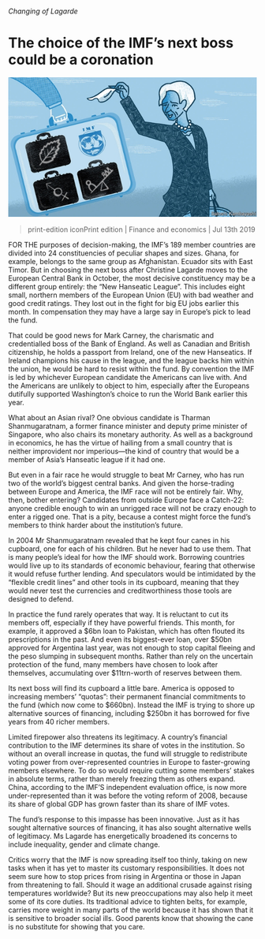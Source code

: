###### Changing of Lagarde

# The choice of the IMF’s next boss could be a coronation 

![image](images/20190713_FND001_0.jpg) 

> print-edition iconPrint edition | Finance and economics | Jul 13th 2019 

FOR THE purposes of decision-making, the IMF’s 189 member countries are divided into 24 constituencies of peculiar shapes and sizes. Ghana, for example, belongs to the same group as Afghanistan. Ecuador sits with East Timor. But in choosing the next boss after Christine Lagarde moves to the European Central Bank in October, the most decisive constituency may be a different group entirely: the “New Hanseatic League”. This includes eight small, northern members of the European Union (EU) with bad weather and good credit ratings. They lost out in the fight for big EU jobs earlier this month. In compensation they may have a large say in Europe’s pick to lead the fund. 

That could be good news for Mark Carney, the charismatic and credentialled boss of the Bank of England. As well as Canadian and British citizenship, he holds a passport from Ireland, one of the new Hanseatics. If Ireland champions his cause in the league, and the league backs him within the union, he would be hard to resist within the fund. By convention the IMF is led by whichever European candidate the Americans can live with. And the Americans are unlikely to object to him, especially after the Europeans dutifully supported Washington’s choice to run the World Bank earlier this year. 

What about an Asian rival? One obvious candidate is Tharman Shanmugaratnam, a former finance minister and deputy prime minister of Singapore, who also chairs its monetary authority. As well as a background in economics, he has the virtue of hailing from a small country that is neither improvident nor imperious—the kind of country that would be a member of Asia’s Hanseatic league if it had one. 

But even in a fair race he would struggle to beat Mr Carney, who has run two of the world’s biggest central banks. And given the horse-trading between Europe and America, the IMF race will not be entirely fair. Why, then, bother entering? Candidates from outside Europe face a Catch-22: anyone credible enough to win an unrigged race will not be crazy enough to enter a rigged one. That is a pity, because a contest might force the fund’s members to think harder about the institution’s future. 

In 2004 Mr Shanmugaratnam revealed that he kept four canes in his cupboard, one for each of his children. But he never had to use them. That is many people’s ideal for how the IMF should work. Borrowing countries would live up to its standards of economic behaviour, fearing that otherwise it would refuse further lending. And speculators would be intimidated by the “flexible credit lines” and other tools in its cupboard, meaning that they would never test the currencies and creditworthiness those tools are designed to defend. 

In practice the fund rarely operates that way. It is reluctant to cut its members off, especially if they have powerful friends. This month, for example, it approved a $6bn loan to Pakistan, which has often flouted its prescriptions in the past. And even its biggest-ever loan, over $50bn approved for Argentina last year, was not enough to stop capital fleeing and the peso slumping in subsequent months. Rather than rely on the uncertain protection of the fund, many members have chosen to look after themselves, accumulating over $11trn-worth of reserves between them. 

Its next boss will find its cupboard a little bare. America is opposed to increasing members’ “quotas”: their permanent financial commitments to the fund (which now come to $660bn). Instead the IMF is trying to shore up alternative sources of financing, including $250bn it has borrowed for five years from 40 richer members. 

Limited firepower also threatens its legitimacy. A country’s financial contribution to the IMF determines its share of votes in the institution. So without an overall increase in quotas, the fund will struggle to redistribute voting power from over-represented countries in Europe to faster-growing members elsewhere. To do so would require cutting some members’ stakes in absolute terms, rather than merely freezing them as others expand. China, according to the IMF’S independent evaluation office, is now more under-represented than it was before the voting reform of 2008, because its share of global GDP has grown faster than its share of IMF votes. 

The fund’s response to this impasse has been innovative. Just as it has sought alternative sources of financing, it has also sought alternative wells of legitimacy. Ms Lagarde has energetically broadened its concerns to include inequality, gender and climate change. 

Critics worry that the IMF is now spreading itself too thinly, taking on new tasks when it has yet to master its customary responsibilities. It does not seem sure how to stop prices from rising in Argentina or those in Japan from threatening to fall. Should it wage an additional crusade against rising temperatures worldwide? But its new preoccupations may also help it meet some of its core duties. Its traditional advice to tighten belts, for example, carries more weight in many parts of the world because it has shown that it is sensitive to broader social ills. Good parents know that showing the cane is no substitute for showing that you care. 

